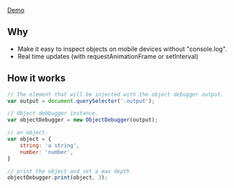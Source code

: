 [Demo](https://germanbisurgi.github.io/js-object-debugger/)

## Why

* Make it easy to inspect objects on mobile devices without "console.log".
* Real time updates (with requestAnimationFrame or setInterval)

## How it works

```javascript
// The element that will be injected with the object debugger output.
var output = document.querySelector('.output');

// Object debbugger instance.
var objectDebugger = new ObjectDebugger(output);

// an object.
var object = {
    string: 'a string',
    number: 'number',
}

// print the object and set a max depth
objectDebugger.print(object, 3);
```


